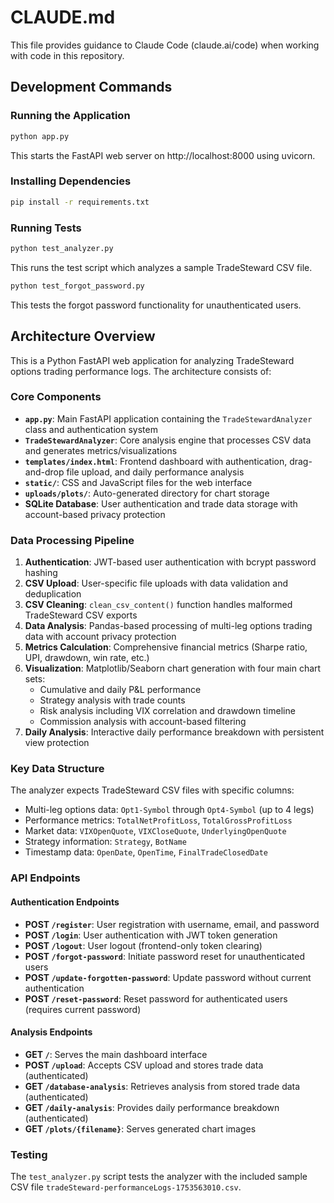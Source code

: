 # CLAUDE.md

This file provides guidance to Claude Code (claude.ai/code) when working with code in this repository.

## Development Commands

### Running the Application
```bash
python app.py
```
This starts the FastAPI web server on http://localhost:8000 using uvicorn.

### Installing Dependencies
```bash
pip install -r requirements.txt
```

### Running Tests
```bash
python test_analyzer.py
```
This runs the test script which analyzes a sample TradeSteward CSV file.

```bash
python test_forgot_password.py
```
This tests the forgot password functionality for unauthenticated users.

## Architecture Overview

This is a Python FastAPI web application for analyzing TradeSteward options trading performance logs. The architecture consists of:

### Core Components
- **`app.py`**: Main FastAPI application containing the `TradeStewardAnalyzer` class and authentication system
- **`TradeStewardAnalyzer`**: Core analysis engine that processes CSV data and generates metrics/visualizations
- **`templates/index.html`**: Frontend dashboard with authentication, drag-and-drop file upload, and daily performance analysis
- **`static/`**: CSS and JavaScript files for the web interface
- **`uploads/plots/`**: Auto-generated directory for chart storage
- **SQLite Database**: User authentication and trade data storage with account-based privacy protection

### Data Processing Pipeline
1. **Authentication**: JWT-based user authentication with bcrypt password hashing
2. **CSV Upload**: User-specific file uploads with data validation and deduplication
3. **CSV Cleaning**: `clean_csv_content()` function handles malformed TradeSteward CSV exports
4. **Data Analysis**: Pandas-based processing of multi-leg options trading data with account privacy protection
5. **Metrics Calculation**: Comprehensive financial metrics (Sharpe ratio, UPI, drawdown, win rate, etc.)
6. **Visualization**: Matplotlib/Seaborn chart generation with four main chart sets:
   - Cumulative and daily P&L performance
   - Strategy analysis with trade counts  
   - Risk analysis including VIX correlation and drawdown timeline
   - Commission analysis with account-based filtering
7. **Daily Analysis**: Interactive daily performance breakdown with persistent view protection

### Key Data Structure
The analyzer expects TradeSteward CSV files with specific columns:
- Multi-leg options data: `Opt1-Symbol` through `Opt4-Symbol` (up to 4 legs)
- Performance metrics: `TotalNetProfitLoss`, `TotalGrossProfitLoss`
- Market data: `VIXOpenQuote`, `VIXCloseQuote`, `UnderlyingOpenQuote`
- Strategy information: `Strategy`, `BotName`
- Timestamp data: `OpenDate`, `OpenTime`, `FinalTradeClosedDate`

### API Endpoints

#### Authentication Endpoints
- **POST `/register`**: User registration with username, email, and password
- **POST `/login`**: User authentication with JWT token generation
- **POST `/logout`**: User logout (frontend-only token clearing)
- **POST `/forgot-password`**: Initiate password reset for unauthenticated users
- **POST `/update-forgotten-password`**: Update password without current authentication
- **POST `/reset-password`**: Reset password for authenticated users (requires current password)

#### Analysis Endpoints
- **GET `/`**: Serves the main dashboard interface
- **POST `/upload`**: Accepts CSV upload and stores trade data (authenticated)
- **GET `/database-analysis`**: Retrieves analysis from stored trade data (authenticated)
- **GET `/daily-analysis`**: Provides daily performance breakdown (authenticated)
- **GET `/plots/{filename}`**: Serves generated chart images

### Testing
The `test_analyzer.py` script tests the analyzer with the included sample CSV file `tradeSteward-performanceLogs-1753563010.csv`.